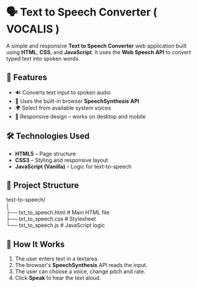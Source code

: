
# 🗣️ Text to Speech Converter ( VOCALIS )

A simple and responsive **Text to Speech Converter** web application built using **HTML**, **CSS**, and **JavaScript**. It uses the **Web Speech API** to convert typed text into spoken words.

## 🚀 Features

- 🔊 Converts text input to spoken audio
- 🎤 Uses the built-in browser **SpeechSynthesis API**
- 🌍 Select from available system voices 
- 📱 Responsive design – works on desktop and mobile

## 🛠️ Technologies Used

- **HTML5** – Page structure
- **CSS3** – Styling and responsive layout
- **JavaScript (Vanilla)** – Logic for text-to-speech

## 📁 Project Structure

text-to-speech/ <br>
│ <br>
├── txt_to_speech.html # Main HTML file <br>
├── txt_to_speech.css # Stylesheet<br>
└── txt_to_speech.js # JavaScript logic<br>

## 🧠 How It Works

1. The user enters text in a textarea.
2. The browser's **SpeechSynthesis** API reads the input.
3. The user can choose a voice, change pitch and rate.
4. Click **Speak** to hear the text aloud.



